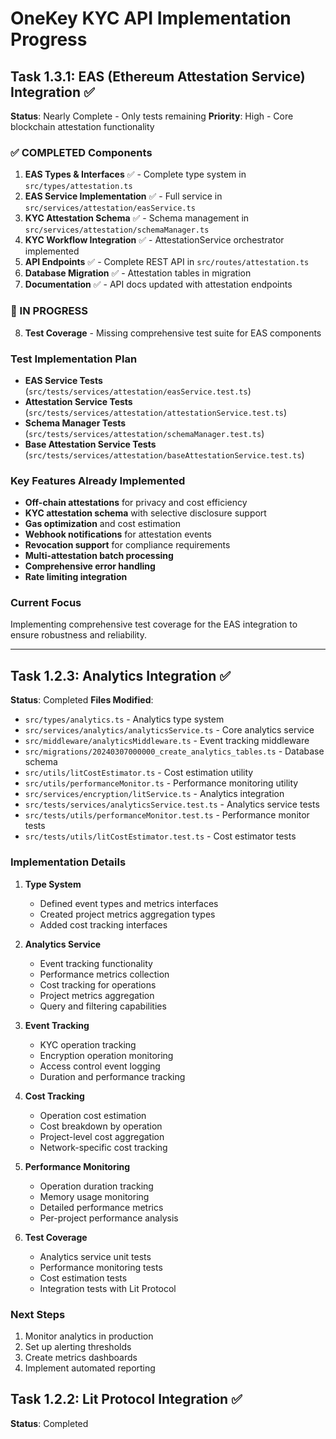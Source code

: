 # OneKey KYC API Implementation Progress

## Task 1.3.1: EAS (Ethereum Attestation Service) Integration ✅
**Status**: Nearly Complete - Only tests remaining
**Priority**: High - Core blockchain attestation functionality

### ✅ COMPLETED Components
1. **EAS Types & Interfaces** ✅ - Complete type system in `src/types/attestation.ts`
2. **EAS Service Implementation** ✅ - Full service in `src/services/attestation/easService.ts`  
3. **KYC Attestation Schema** ✅ - Schema management in `src/services/attestation/schemaManager.ts`
4. **KYC Workflow Integration** ✅ - AttestationService orchestrator implemented
5. **API Endpoints** ✅ - Complete REST API in `src/routes/attestation.ts`
6. **Database Migration** ✅ - Attestation tables in migration
7. **Documentation** ✅ - API docs updated with attestation endpoints

### 🚧 IN PROGRESS
8. **Test Coverage** - Missing comprehensive test suite for EAS components

### Test Implementation Plan
- **EAS Service Tests** (`src/tests/services/attestation/easService.test.ts`)
- **Attestation Service Tests** (`src/tests/services/attestation/attestationService.test.ts`)
- **Schema Manager Tests** (`src/tests/services/attestation/schemaManager.test.ts`)
- **Base Attestation Service Tests** (`src/tests/services/attestation/baseAttestationService.test.ts`)

### Key Features Already Implemented
- **Off-chain attestations** for privacy and cost efficiency
- **KYC attestation schema** with selective disclosure support
- **Gas optimization** and cost estimation
- **Webhook notifications** for attestation events
- **Revocation support** for compliance requirements
- **Multi-attestation batch processing**
- **Comprehensive error handling**
- **Rate limiting integration**

### Current Focus
Implementing comprehensive test coverage for the EAS integration to ensure robustness and reliability.

---

## Task 1.2.3: Analytics Integration ✅
**Status**: Completed
**Files Modified**:
- `src/types/analytics.ts` - Analytics type system
- `src/services/analytics/analyticsService.ts` - Core analytics service
- `src/middleware/analyticsMiddleware.ts` - Event tracking middleware
- `src/migrations/20240307000000_create_analytics_tables.ts` - Database schema
- `src/utils/litCostEstimator.ts` - Cost estimation utility
- `src/utils/performanceMonitor.ts` - Performance monitoring utility
- `src/services/encryption/litService.ts` - Analytics integration
- `src/tests/services/analyticsService.test.ts` - Analytics service tests
- `src/tests/utils/performanceMonitor.test.ts` - Performance monitor tests
- `src/tests/utils/litCostEstimator.test.ts` - Cost estimator tests

### Implementation Details
1. **Type System**
   - Defined event types and metrics interfaces
   - Created project metrics aggregation types
   - Added cost tracking interfaces

2. **Analytics Service**
   - Event tracking functionality
   - Performance metrics collection
   - Cost tracking for operations
   - Project metrics aggregation
   - Query and filtering capabilities

3. **Event Tracking**
   - KYC operation tracking
   - Encryption operation monitoring
   - Access control event logging
   - Duration and performance tracking

4. **Cost Tracking**
   - Operation cost estimation
   - Cost breakdown by operation
   - Project-level cost aggregation
   - Network-specific cost tracking

5. **Performance Monitoring**
   - Operation duration tracking
   - Memory usage monitoring
   - Detailed performance metrics
   - Per-project performance analysis

6. **Test Coverage**
   - Analytics service unit tests
   - Performance monitoring tests
   - Cost estimation tests
   - Integration tests with Lit Protocol

### Next Steps
1. Monitor analytics in production
2. Set up alerting thresholds
3. Create metrics dashboards
4. Implement automated reporting

## Task 1.2.2: Lit Protocol Integration ✅
**Status**: Completed